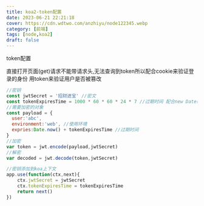 ```yaml
---
title: koa2-token配置
date: 2023-06-21 22:21:18
cover: https://cdn.wdtwo.com/anzhiyu/node122345.webp
category: [前端]
tags: [node,koa2]
draft: false
---
```

token配置
<!--more-->
直接打开页面(get)请求不能带请求头,无法查询到token所以配合cookie来验证登录的身份 用token来验证用户是否被篡改
```js
//密钥
const jwtSecret = '招财进宝' //密文
const tokenExpiresTime = 1000 * 60 * 60 * 24 * 7 //过期时间 配合new Date()
//需要加密的对象
const payload = {
  user:'abc', 
  environment:'web', //使用环境
  expries:Date.now() + tokenExpiresTime //过期时间
}
//加密
var token = jwt.encode(payload,jwtSecret)
//解密
var decoded = jwt.decode(token,jwtSecret)

//密钥添加到koa上下文
app.use(function(ctx,next){
	ctx.jwtSecret = jwtSecret
	ctx.tokenExpiresTime = tokenExpiresTime
	return next()
})
```
